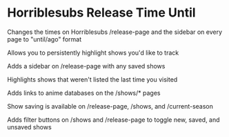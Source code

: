 # Horriblesubs Release Time Until

Changes the times on Horriblesubs /release-page and the sidebar on every page to "until/ago" format

Allows you to persistently highlight shows you'd like to track

Adds a sidebar on /release-page with any saved shows

Highlights shows that weren't listed the last time you visited

Adds links to anime databases on the /shows/* pages

Show saving is available on /release-page, /shows, and /current-season

Adds filter buttons on /shows and /release-page to toggle new, saved, and unsaved shows
